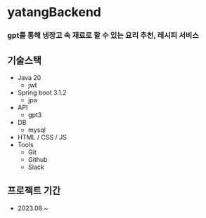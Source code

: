 # yatangBackend
### gpt를 통해 냉장고 속 재료로 할 수 있는 요리 추천, 레시피 서비스
## 기술스택
- Java 20
  - jwt
- Spring boot 3.1.2
  - jpa
- API
  - gpt3
- DB
  - mysql
- HTML / CSS / JS
- Tools
  - Git
  - Github
  - Slack
## 프로젝트 기간
- 2023.08 ~ 
